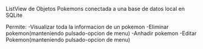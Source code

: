 ListView de Objetos Pokemons conectada a una base de datos local en SQLite

Permite:
	-Visualizar toda la informacion de un pokemon
	-Eliminar pokemon(manteniendo pulsado-opcion de menu)
	-Anhadir pokemon
	-Editar Pokemon(manteniendo pulsado-opcion de menu)


	